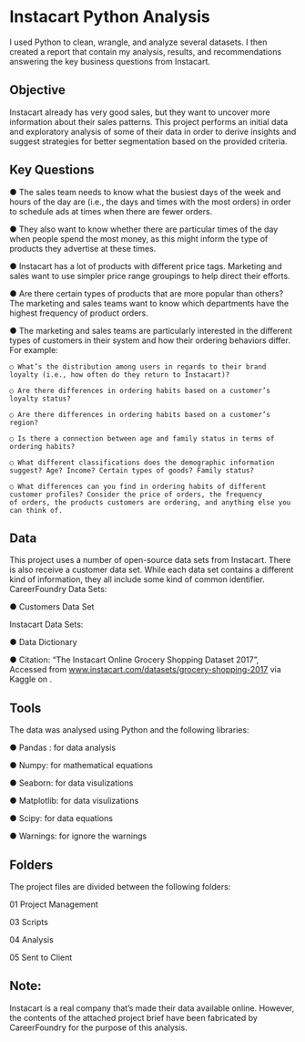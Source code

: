 # Instacart Python Analysis

I used Python to clean, wrangle, and analyze several datasets. I then created a report that contain my analysis, results, and recommendations answering the key business questions from Instacart.

## Objective

Instacart already has very good sales, but they want to uncover more information about their sales patterns. 
This project performs an initial data and exploratory analysis of some of their data in order to derive insights 
and suggest strategies for better segmentation based on the provided criteria.

## Key Questions

●  The sales team needs to know what the busiest days of the week and hours of the day are (i.e., the days and times 
  with the most orders) in order to schedule ads at times when there are fewer orders.
  
● They also want to know whether there are particular times of the day when people spend the most money, as this might 
  inform the type of products they advertise at these times.
  
● Instacart has a lot of products with different price tags. Marketing and sales want to use simpler price range groupings 
  to help direct their efforts.
  
● Are there certain types of products that are more popular than others? The marketing and sales teams want to know which 
  departments have the highest frequency of product orders.
  
● The marketing and sales teams are particularly interested in the different types of customers in their system and how their 
  ordering behaviors differ. For example:
  
    ○ What’s the distribution among users in regards to their brand loyalty (i.e., how often do they return to Instacart)?
    
    ○ Are there differences in ordering habits based on a customer’s loyalty status?
    
    ○ Are there differences in ordering habits based on a customer’s region?
    
    ○ Is there a connection between age and family status in terms of ordering habits?
  
    ○ What different classifications does the demographic information suggest? Age? Income? Certain types of goods? Family status?
  
    ○ What differences can you find in ordering habits of different customer profiles? Consider the price of orders, the frequency 
    of orders, the products customers are ordering, and anything else you can think of.

## Data

This project uses a number of open-source data sets from Instacart. There is also receive a customer data set. While each 
data set contains a different kind of information, they all include some kind of common identifier. 
CareerFoundry Data Sets:

● Customers Data Set

Instacart Data Sets:

● Data Dictionary

● Citation: “The Instacart Online Grocery Shopping Dataset 2017”, Accessed from www.instacart.com/datasets/grocery-shopping-2017
via Kaggle on <date>.

## Tools

The data was analysed using Python and the following libraries:

● Pandas : for data analysis

● Numpy: for mathematical equations

● Seaborn: for data visulizations

● Matplotlib: for data visulizations

● Scipy: for data equations

● Warnings: for ignore the warnings

## Folders

The project files are divided between the following folders:

01 Project Management

03 Scripts

04 Analysis

05 Sent to Client

## Note:

Instacart is a real company that’s made their data available online. However, the contents of the attached project brief have been fabricated by CareerFoundry for the purpose of this analysis.
